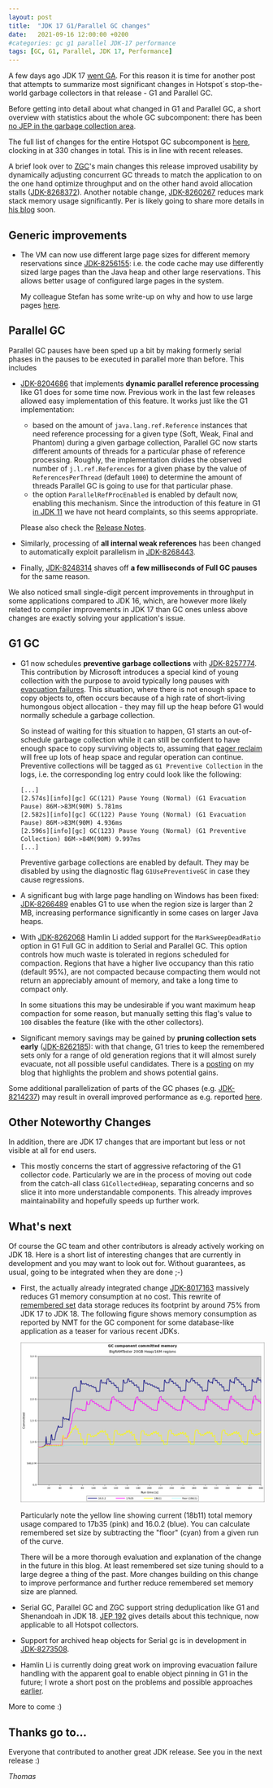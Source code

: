 ```yaml
---
layout: post
title:  "JDK 17 G1/Parallel GC changes"
date:   2021-09-16 12:00:00 +0200
#categories: gc g1 parallel JDK-17 performance
tags: [GC, G1, Parallel, JDK 17, Performance]
---
```


A few days ago JDK 17 [went GA](https://mail.openjdk.java.net/pipermail/jdk-dev/2021-September/006037.html). For this reason it is time for another post that  attempts to summarize most significant changes in Hotspot´s stop-the-world garbage collectors in that release - G1 and Parallel GC.

Before getting into detail about what changed in G1 and Parallel GC, a short overview with statistics about the whole GC subcomponent: there has been [no JEP in the garbage collection area](https://openjdk.java.net/projects/jdk/17/).

The full list of changes for the entire Hotspot GC subcomponent is [here](https://bugs.openjdk.java.net/issues/?jql=project%20%3D%20JDK%20AND%20status%20in%20(Resolved%2C%20Closed)%20AND%20fixVersion%20%3D%20%2217%22%20AND%20component%20%3D%20hotspot%20AND%20Subcomponent%20%3D%20gc), clocking in at 330 changes in total. This is in line with recent releases.

A brief look over to [ZGC](https://wiki.openjdk.java.net/display/zgc/Main)'s main changes this release improved usability by dynamically adjusting concurrent GC threads to match the application to on the one hand optimize throughput and on the other hand avoid allocation stalls ([JDK-8268372](https://bugs.openjdk.java.net/browse/JDK-8268372)). Another notable change, [JDK-8260267](https://bugs.openjdk.java.net/browse/JDK-8260267) reduces mark stack memory usage significantly. Per is likely going to share more details in [his blog](https://malloc.se/) soon.

## Generic improvements

  * The VM can now use different large page sizes for different memory reservations since [JDK-8256155](https://bugs.openjdk.java.net/browse/JDK-8256155): i.e. the code cache may use differently sized large pages than the Java heap and other large reservations. This allows better usage of configured large pages in the system.
  
    My colleague Stefan has some write-up on why and how to use large pages [here](https://kstefanj.github.io/2021/05/19/large-pages-and-java.html).

## Parallel GC

Parallel GC pauses have been sped up a bit by making formerly serial phases in the pauses to be executed in parallel more than before. This includes

  * [JDK-8204686](https://bugs.openjdk.java.net/browse/JDK-8204686) that implements **dynamic parallel reference processing** like G1 does for some time now. Previous work in the last few releases allowed easy implementation of this feature. It works just like the G1 implementation:
    * based on the amount of `java.lang.ref.Reference` instances that need reference processing for a given type (Soft, Weak, Final and Phantom) during a given garbage collection, Parallel GC now starts different amounts of threads for a particular phase of reference processing. Roughly, the implementation divides the observed number of `j.l.ref.References` for a given phase by the value of `ReferencesPerThread` (default `1000`) to determine the amount of threads Parallel GC is going to use for that particular phase.
    * the option `ParallelRefProcEnabled` is enabled by default now, enabling this mechanism. Since the introduction of this feature in G1 [in JDK 11](https://bugs.openjdk.java.net/browse/JDK-8043575) we have not heard complaints, so this seems appropriate.

    Please also check the [Release Notes](https://jdk.java.net/17/release-notes#JDK-8204686).

  * Similarly, processing of **all internal weak references** has been changed to automatically exploit parallelism in [JDK-8268443](https://bugs.openjdk.java.net/browse/JDK-8268443).

  * Finally, [JDK-8248314](https://bugs.openjdk.java.net/browse/JDK-8248314) shaves off **a few milliseconds of Full GC pauses** for the same reason.

We also noticed small single-digit percent improvements in throughput in some applications compared to JDK 16, which, are however more likely related to compiler improvements in JDK 17 than GC ones unless above changes are exactly solving your application's issue.

## G1 GC

  * G1 now schedules **preventive garbage collections** with [JDK-8257774](https://bugs.openjdk.java.net/browse/JDK-8257774). This contribution by Microsoft introduces a special kind of young collection with the purpose to avoid typically long pauses with [evacuation failures](https://docs.oracle.com/en/java/javase/17/gctuning/garbage-first-g1-garbage-collector1.html#GUID-BE157AF6-29E7-461A-82CF-50C1978785DA). This situation, where there is not enough space to copy objects to, often occurs because of a high rate of short-living humongous object allocation - they may fill up the heap before G1 would normally schedule a garbage collection.
  
    So instead of waiting for this situation to happen, G1 starts an out-of-schedule garbage collection while it can still be confident to have enough space to copy surviving objects to, assuming that [eager reclaim](https://docs.oracle.com/en/java/javase/17/gctuning/garbage-first-g1-garbage-collector1.html#GUID-D74F3CC7-CC9F-45B5-B03D-510AEEAC2DAC) will free up lots of heap space and regular operation can continue.
  Preventive collections will be tagged as `G1 Preventive Collection` in the logs, i.e. the corresponding log entry could look like the following:
  
    ```
    [...]
    [2.574s][info][gc] GC(121) Pause Young (Normal) (G1 Evacuation Pause) 86M->83M(90M) 5.781ms
    [2.582s][info][gc] GC(122) Pause Young (Normal) (G1 Evacuation Pause) 86M->83M(90M) 4.936ms
    [2.596s][info][gc] GC(123) Pause Young (Normal) (G1 Preventive Collection) 86M->84M(90M) 9.997ms
    [...]
    ```
      
    Preventive garbage collections are enabled by default. They may be disabled by using the diagnostic flag `G1UsePreventiveGC` in case they cause regressions.

  * A significant bug with large page handling on Windows has been fixed: [JDK-8266489](https://bugs.openjdk.java.net/browse/JDK-8266489) enables G1 to use when the region size is larger than 2 MB, increasing performance significantly in some cases on larger Java heaps.

  * With [JDK-8262068](https://bugs.openjdk.java.net/browse/JDK-8262068) Hamlin Li added support for the `MarkSweepDeadRatio` option in G1 Full GC in addition to Serial and Parallel GC. This option controls how much waste is tolerated in regions scheduled for compaction. Regions that have a higher live occupancy than this ratio (default 95%), are not compacted because compacting them would not return an appreciably amount of memory, and take a long time to compact only.

    In some situations this may be undesirable if you want maximum heap compaction for some reason, but manually setting this flag's value to `100` disables the feature (like with the other collectors).

  * Significant memory savings may be gained by **pruning collection sets early** ([JDK-8262185](https://bugs.openjdk.java.net/browse/JDK-8262185)): with that change, G1 tries to keep the remembered sets only for a range of old generation regions that it will almost surely evacuate, not all possible useful candidates. There is a [posting](https://tschatzl.github.io/2021/02/26/early-prune.html) on my blog that highlights the problem and shows potential gains.

Some additional parallelization of parts of the GC phases (e.g. [JDK-8214237](https://bugs.openjdk.java.net/browse/JDK-8214237)) may result in overall improved performance as e.g. reported [here](https://www.optaplanner.org/blog/2021/09/15/HowMuchFasterIsJava17.html).

## Other Noteworthy Changes

In addition, there are JDK 17 changes that are important but less or not visible at all for end users.

  * This mostly concerns the start of aggressive refactoring of the G1 collector code. Particularly we are in the process of moving out code from the catch-all class `G1CollectedHeap`, separating concerns and so slice it into more understandable components. This already improves maintainability and hopefully speeds up further work.

## What's next

Of course the GC team and other contributors is already actively working on JDK 18. Here is a short list of interesting changes that are currently in development and you may want to look out for. Without guarantees, as usual, going to be integrated when they are done ;-)

  * First, the actually already integrated change [JDK-8017163](https://bugs.openjdk.java.net/browse/JDK-8017163) massively reduces G1 memory consumption at no cost. This rewrite of [remembered set](https://docs.oracle.com/en/java/javase/17/gctuning/garbage-first-garbage-collector-tuning.html#GUID-A0343B53-A690-4DDE-98F9-9877096DBF0F) data storage reduces its footprint by around 75% from JDK 17 to JDK 18. The following figure shows memory consumption as reported by NMT for the GC component for some database-like application as a teaser for various recent JDKs.
  
    ![here](/assets/20210920-bigramtester-memoryusage.png)

    Particularly note the yellow line showing current (18b11) total memory usage compared to 17b35 (pink) and 16.0.2 (blue). You can calculate remembered set size by subtracting the "floor" (cyan) from a given run of the curve.

    There will be a more thorough evaluation and explanation of the change in the future in this blog. At least remembered set size tuning should to a large degree a thing of the past. More changes building on this change to improve performance and further reduce remembered set memory size are planned.

  * Serial GC, Parallel GC and ZGC support string deduplication like G1 and Shenandoah in JDK 18. [JEP 192](http://openjdk.java.net/jeps/192) gives details about this technique, now applicable to all Hotspot collectors.

  * Support for archived heap objects for Serial gc is in development in [JDK-8273508](https://bugs.openjdk.java.net/browse/JDK-8273508).

  * Hamlin Li is currently doing great work on improving evacuation failure handling with the apparent goal to enable object pinning in G1 in the future; I wrote a short post on the problems and possible approaches [earlier](https://tschatzl.github.io/2021/06/28/evacuation-failure.html).

More to come :)

## Thanks go to…

Everyone that contributed to another great JDK release. See you in the next release :)

*Thomas*
